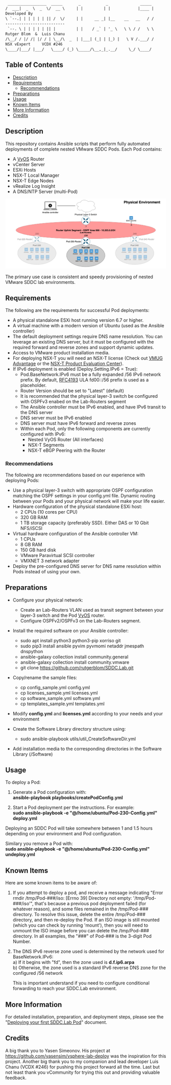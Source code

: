     _________________  _____       _           _              _____ 
    /  ___|  _  \  _  \/  __ \     | |         | |            |____ |                Developed By
    \ `--.| | | | | | || /  \/     | |     __ _| |__    __   __   / /         --------------------------
     `--. \ | | | | | || |         | |    / _` | '_ \   \ \ / /   \ \         Rutger Blom  &  Luis Chanu
    /\__/ / |/ /| |/ / | \__/\  _  | |___| (_| | |_) |   \ V /.___/ /         NSX vExpert     VCDX #246
    \____/|___/ |___/   \____/ (_) \_____/\__,_|_.__/     \_/ \____/ 


## Table of Contents

* [Description](#Description)
* [Requirements](#Requirements)
  * [Recommendations](#Recommendations)
* [Preparations](#Preparations)
* [Usage](#Usage)
* [Known Items](#Known-Items)
* [More Information](#More-Information)
* [Credits](#Credits)


## Description

This repository contains Ansible scripts that perform fully automated deployments of complete nested VMware SDDC Pods. Each Pod contains:
* A [VyOS](https://www.vyos.io/) Router
* vCenter Server
* ESXi Hosts
* NSX-T Local Manager
* NSX-T Edge Nodes
* vRealize Log Insight
* A DNS/NTP Server (multi-Pod)

![Physicaloverview](images/SDDC-Lab-pod2phys.png)

The primary use case is consistent and speedy provisioning of nested VMware SDDC lab environments.

## Requirements
The following are the requirements for successful Pod deployments:

* A physical standalone ESXi host running version 6.7 or higher.
* A virtual machine with a modern version of Ubuntu (used as the Ansible controller)
* The default deployment settings require DNS name resolution. You can leverage an existing DNS server, but it must be configured with the required forward and reverse zones and support dynamic updates.
* Access to VMware product installation media.
* For deploying NSX-T you will need an NSX-T license (Check out [VMUG Advantage](https://www.vmug.com/membership/vmug-advantage-membership) or the [NSX-T Product Evaluation Center](https://my.vmware.com/web/vmware/evalcenter?p=nsx-t-eval)).
* If IPv6 deployment is enabled (Deploy.Setting.IPv6 = True):
  * Pod.BaseNetwork.IPv6 must be a fully expanded /56 IPv6 network prefix.  By default, [RFC4193](https://tools.ietf.org/html/rfc4193) ULA fd00::/56 prefix is used as a placeholder.
  * Router Version should be set to "Latest" (default)
  * It is recommended that the physical layer-3 switch be configured with OSPFv3 enabed on the Lab-Routers segment
  * The Ansible controller must be IPv6 enabled, and have IPv6 transit to the DNS server
  * DNS server must be IPv6 enabled
  * DNS server must have IPv6 forward and reverse zones
  * Within each Pod, only the following components are currently configured with IPv6:
    * Nested VyOS Router (All interfaces)
    * NSX-T Segments
    * NSX-T eBGP Peering with the Router

### Recommendations
The following are recommendations based on our experience with deploying Pods:

* Use a physical layer-3 switch with appropriate OSPF configuration matching the OSPF settings in your config.yml file. Dynamic routing between your Pods and your physical network will make your life easier.
* Hardware configuration of the physical standalone ESXi host:
  * 2 CPUs (10 cores per CPU)
  * 320 GB RAM
  * 1 TB storage capacity (preferably SSD). Either DAS or 10 Gbit NFS/iSCSI
* Virtual hardware configuration of the Ansible controller VM:
  * 1 CPUs
  * 8 GB RAM
  * 150 GB hard disk
  * VMware Paravirtual SCSI controller
  * VMXNET 3 network adapter
* Deploy the pre-configured DNS server for DNS name resolution within Pods instead of using your own.

## Preparations

* Configure your physical network:
  * Create an Lab-Routers VLAN used as transit segment between your layer-3 switch and the Pod [VyOS](https://www.vyos.io/) router.
  * Configure OSPFv2/OSPFv3 on the Lab-Routers segment.

* Install the required software on your Ansible controller:
  * sudo apt install python3 python3-pip xorriso git
  * sudo pip3 install ansible pyvim pyvmomi netaddr jmespath dnspython
  * ansible-galaxy collection install community.general
  * ansible-galaxy collection install community.vmware
  * git clone https://github.com/rutgerblom/SDDC.Lab.git 

* Copy/rename the sample files:
  * cp config_sample.yml config.yml
  * cp licenses_sample.yml licenses.yml
  * cp software_sample.yml software.yml
  * cp templates_sample.yml templates.yml

* Modify **config.yml** and **licenses.yml** according to your needs and your environment

* Create the Software Library directory structure using:
  * sudo ansible-playbook utils/util_CreateSoftwareDir.yml

* Add installation media to the corresponding directories in the Software Library (/Software)

## Usage

To deploy a Pod:
1. Generate a Pod configuration with:  
**ansible-playbook playbooks/createPodConfig.yml**

1. Start a Pod deployment per the instructions. For example:  
**sudo ansible-playbook -e "@/home/ubuntu/Pod-230-Config.yml" deploy.yml**

Deploying an SDDC Pod will take somewhere between 1 and 1.5 hours depending on your environment and Pod configuration.

Similary you remove a Pod with:  
**sudo ansible-playbook -e "@/home/ubuntu/Pod-230-Config.yml" undeploy.yml**

## Known Items
Here are some known items to be aware of:
1. If you attempt to deploy a pod, and receive a message indicating "Error rmdir /tmp/Pod-###/iso: [Errno 39] Directory not empty: '/tmp/Pod-###/iso'", that's because a previous pod deployment failed (for whatever reason), and some files remained in the /tmp/Pod-### directory.  To resolve this issue, delete the entire /tmp/Pod-### directory, and then re-deploy the Pod.  If an ISO image is still mounted (which you can check by running 'mount'), then you will need to unmount the ISO image before you can delete the /tmp/Pod-### directory.  In all examples, the "###" of Pod-### is the 3-digit Pod Number.

2. The DNS IPv6 reverse zone used is determined by the network used for BaseNetwork.IPv6:\
   a) If it begins with "fd", then the zone used is **d.f.ip6.arpa**\
   b) Otherwise, the zone used is a standard IPv6 reverse DNS zone for the configured /56 network

   This is important understand if you need to configure conditional forwarding to reach your SDDC.Lab environment.



## More Information
For detailed installation, preparation, and deployment steps, please see the "[Deploying your first SDDC.Lab Pod](FirstPod.md)" document.

## Credits
A big thank you to Yasen Simeonov. His project at https://github.com/yasensim/vsphere-lab-deploy was the inspiration for this project. Another big thank you to my companion and lead developer Luis Chanu (VCDX #246) for pushing this project forward all the time. Last but not least thank you vCommunity for trying this out and providing valuable feedback.